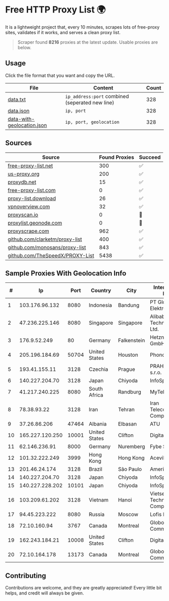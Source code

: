 
# Free HTTP Proxy List 🌍

It is a lightweight project that, every 10 minutes, scrapes lots of free-proxy sites, validates if it works, and serves a clean proxy list.


> Scraper found **8216** proxies at the latest update. Usable proxies are below.

## Usage

Click the file format that you want and copy the URL.


|File|Content|Count|
|----|-------|-----|
|[data.txt](https://raw.githubusercontent.com/themiralay/Proxy-List-World/master/data.txt)|`ip_address:port` combined (seperated new line)|328|
|[data.json](https://raw.githubusercontent.com/themiralay/Proxy-List-World/master/data.json)|`ip, port`|328|
|[data-with-geolocation.json](https://raw.githubusercontent.com/themiralay/Proxy-List-World/master/data-with-geolocation.json)|`ip, port, geolocation`|328|

## Sources

|Source|Found Proxies|Succeed|
|------|-------------|-------|
|[free-proxy-list.net](https://free-proxy-list.net)|300|✅|
|[us-proxy.org](https://www.us-proxy.org)|200|✅|
|[proxydb.net](http://proxydb.net)|15|✅|
|[free-proxy-list.com](https://free-proxy-list.com/?page=&port=&type%5B%5D=http&type%5B%5D=https&up_time=0&search=Search)|0|✅|
|[proxy-list.download](https://www.proxy-list.download/HTTP)|26|✅|
|[vpnoverview.com](https://vpnoverview.com/privacy/anonymous-browsing/free-proxy-servers)|32|✅|
|[proxyscan.io](https://www.proxyscan.io)|0|🚫|
|[proxylist.geonode.com](https://proxylist.geonode.com/api/proxy-list?limit=300&page=1&sort_by=lastChecked&sort_type=desc&protocols=http,https)|0|🚫|
|[proxyscrape.com](https://api.proxyscrape.com/v2/?request=displayproxies&protocol=http&timeout=10000&country=all&ssl=all&anonymity=all)|962|✅|
|[github.com/clarketm/proxy-list](https://raw.githubusercontent.com/clarketm/proxy-list/master/proxy-list-raw.txt)|400|✅|
|[github.com/monosans/proxy-list](https://raw.githubusercontent.com/monosans/proxy-list/main/proxies/http.txt)|843|✅|
|[github.com/TheSpeedX/PROXY-List](https://raw.githubusercontent.com/TheSpeedX/PROXY-List/master/http.txt)|5438|✅|


## Sample Proxies With Geolocation Info

|#|Ip|Port|Country|City|Internet Service Provider|
|-|--|----|-------|----|-------------------------|
|1|103.176.96.132|8080|Indonesia|Bandung|PT Global Sarana Elektronika|
|2|47.236.225.146|8080|Singapore|Singapore|Alibaba (US) Technology Co., Ltd.|
|3|176.9.52.249|80|Germany|Falkenstein|Hetzner Online GmbH|
|4|205.196.184.69|50704|United States|Houston|Phonoscope|
|5|193.41.155.11|3128|Czechia|Prague|PRAHA12.com s.r.o.|
|6|140.227.204.70|3128|Japan|Chiyoda|InfoSphere|
|7|41.217.240.225|8080|South Africa|Randburg|MyTelnet|
|8|78.38.93.22|3128|Iran|Tehran|Iran Telecommunication Company PJS|
|9|37.26.86.206|47464|Albania|Elbasan|ATU|
|10|165.227.120.250|10001|United States|Clifton|DigitalOcean, LLC|
|11|62.146.236.91|8000|Germany|Nuremberg|Fybe Singapore|
|12|101.32.222.249|3999|Hong Kong|Hong Kong|Aceville Pte.ltd|
|13|201.46.24.174|3128|Brazil|São Paulo|America-NET Ltda|
|14|140.227.204.70|3128|Japan|Chiyoda|InfoSphere|
|15|140.227.228.202|10101|Japan|Chiyoda|InfoSphere|
|16|103.209.61.202|3128|Vietnam|Hanoi|Vietserver Services Technology Company Limited|
|17|94.45.223.222|8080|Russia|Moscow|Lofis LLC|
|18|72.10.160.94|3767|Canada|Montreal|GloboTech Communications|
|19|162.243.184.21|10008|United States|Clifton|DigitalOcean, LLC|
|20|72.10.164.178|13173|Canada|Montreal|GloboTech Communications|



## Contributing

Contributions are welcome, and they are greatly appreciated! Every
little bit helps, and credit will always be given.

